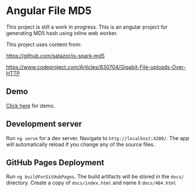 # Angular File MD5

This project is still a work in progress. This is an angular project for generating MD5 hash using inline web worker.

This project uses content from:

https://github.com/satazor/js-spark-md5

https://www.codeproject.com/Articles/830704/Gigabit-File-uploads-Over-HTTP

## Demo

[Click here](https://codewarrior404.github.io/angular-file-md5/) for demo.

## Development server

Run `ng serve` for a dev server. Navigate to `http://localhost:4200/`. The app will automatically reload if you change any of the source files.

## GitHub Pages Deployment

Run `ng buildForGitHubPages`. The build artifacts will be stored in the `docs/` directory. Create a copy of `docs/index.html` and name it `docs/404.html`
